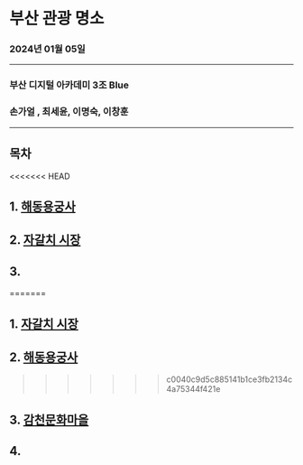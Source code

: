 # 부산 관광 명소  
### 2024년 01월 05일
---
### 부산 디지털 아카데미 3조 Blue
### 손가얼 , 최세윤, 이명숙, 이창훈  
---

## 목차  
<<<<<<< HEAD
## 1. [해동용궁사](project02/Haedong.md)
## 2. [자갈치 시장](project01/gagalchi01.md)
## 3.
=======
## 1. [자갈치 시장](project01/gagalchi01.md)
## 2. [해동용궁사](project02/Haedong.md)
>>>>>>> c0040c9d5c885141b1ce3fb2134c4a75344f421e
## 3. [감천문화마을](project03/Gamcheon_Culture_Village.md)
## 4.



